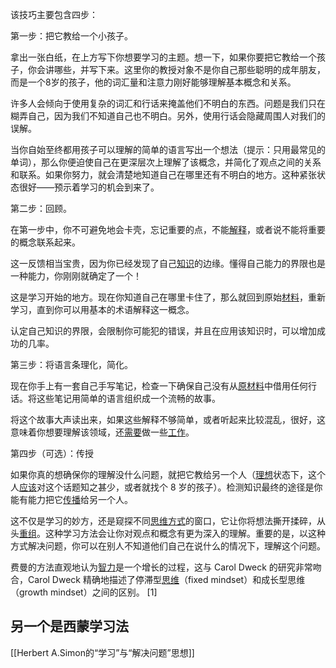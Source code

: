 该技巧主要包含四步：

第一步：把它教给一个小孩子。

拿出一张白纸，在上方写下你想要学习的主题。想一下，如果你要把它教给一个孩子，你会讲哪些，并写下来。这里你的教授对象不是你自己那些聪明的成年朋友，而是一个8岁的孩子，他的词汇量和注意力刚好能够理解基本概念和关系。

许多人会倾向于使用复杂的词汇和行话来掩盖他们不明白的东西。问题是我们只在糊弄自己，因为我们不知道自己也不明白。另外，使用行话会隐藏周围人对我们的误解。

当你自始至终都用孩子可以理解的简单的语言写出一个想法（提示：只用最常见的单词），那么你便迫使自己在更深层次上理解了该概念，并简化了观点之间的关系和联系。如果你努力，就会清楚地知道自己在哪里还有不明白的地方。这种紧张状态很好——预示着学习的机会到来了。

第二步：回顾。

在第一步中，你不可避免地会卡壳，忘记重要的点，不能[解释](https://baike.baidu.com/item/%E8%A7%A3%E9%87%8A)，或者说不能将重要的概念联系起来。

这一反馈相当宝贵，因为你已经发现了自己[知识](https://baike.baidu.com/item/%E7%9F%A5%E8%AF%86)的边缘。懂得自己能力的界限也是一种能力，你刚刚就确定了一个！

这是学习开始的地方。现在你知道自己在哪里卡住了，那么就回到原始[材料](https://baike.baidu.com/item/%E6%9D%90%E6%96%99)，重新学习，直到你可以用基本的术语解释这一概念。

认定自己知识的界限，会限制你可能犯的错误，并且在应用该知识时，可以增加成功的几率。

第三步：将语言条理化，简化。

现在你手上有一套自己手写笔记，检查一下确保自己没有从[原材料](https://baike.baidu.com/item/%E5%8E%9F%E6%9D%90%E6%96%99)中借用任何行话。将这些笔记用简单的语言组织成一个流畅的故事。

将这个故事大声读出来，如果这些解释不够简单，或者听起来比较混乱，很好，这意味着你想要理解该领域，还[需要](https://baike.baidu.com/item/%E9%9C%80%E8%A6%81)做一些[工作](https://baike.baidu.com/item/%E5%B7%A5%E4%BD%9C)。

第四步（可选）：传授

如果你真的想确保你的理解没什么问题，就把它教给另一个人（[理想](https://baike.baidu.com/item/%E7%90%86%E6%83%B3)状态下，这个人[应该](https://baike.baidu.com/item/%E5%BA%94%E8%AF%A5)对这个话题知之甚少，或者就找个 8 岁的孩子）。检测知识最终的途径是你能有能力把它[传播](https://baike.baidu.com/item/%E4%BC%A0%E6%92%AD)给另一个人。

这不仅是学习的妙方，还是窥探不同[思维方式](https://baike.baidu.com/item/%E6%80%9D%E7%BB%B4%E6%96%B9%E5%BC%8F)的窗口，它让你将想法撕开揉碎，从头[重组](https://baike.baidu.com/item/%E9%87%8D%E7%BB%84)。这种学习方法会让你对观点和概念有更为深入的理解。重要的是，以这种方式解决问题，你可以在别人不知道他们自己在说什么的情况下，理解这个问题。

费曼的方法直观地认为[智力](https://baike.baidu.com/item/%E6%99%BA%E5%8A%9B)是一个增长的过程，这与 Carol Dweck 的研究非常吻合，Carol Dweck 精确地描述了停滞型[思维](https://baike.baidu.com/item/%E6%80%9D%E7%BB%B4)（fixed mindset）和成长型思维（growth mindset）之间的区别。 \[1\]

## 另一个是西蒙学习法

[[Herbert A.Simon的“学习”与“解决问题”思想]]